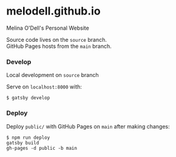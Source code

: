 # melodell.github.io
Melina O'Dell's Personal Website

Source code lives on the `source` branch. \
GitHub Pages hosts from the `main` branch.

### Develop
Local development on `source` branch

Serve on `localhost:8000` with:
``` console
$ gatsby develop
```

### Deploy
Deploy `public/` with GitHub Pages on `main` after making changes:

``` console
$ npm run deploy
gatsby build
gh-pages -d public -b main
```
